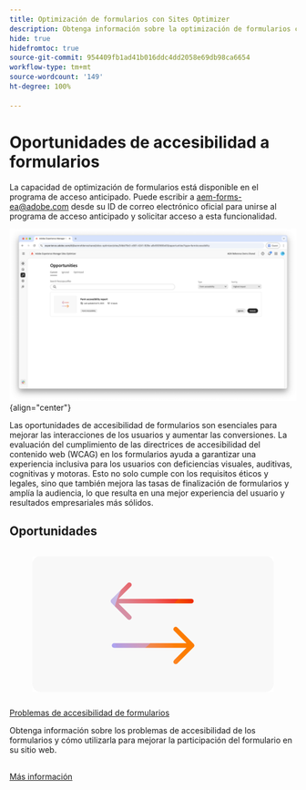 ```yaml
---
title: Optimización de formularios con Sites Optimizer
description: Obtenga información sobre la optimización de formularios con Sites Optimizer.
hide: true
hidefromtoc: true
source-git-commit: 954409fb1ad41b016ddc4dd2058e69db98ca6654
workflow-type: tm+mt
source-wordcount: '149'
ht-degree: 100%

---
```



# Oportunidades de accesibilidad a formularios

<span class="preview"> La capacidad de optimización de formularios está disponible en el programa de acceso anticipado. Puede escribir a aem-forms-ea@adobe.com desde su ID de correo electrónico oficial para unirse al programa de acceso anticipado y solicitar acceso a esta funcionalidad. </span>

![Oportunidades de accesibilidad de formularios](./assets/form-accesibility/hero.png){align="center"}


Las oportunidades de accesibilidad de formularios son esenciales para mejorar las interacciones de los usuarios y aumentar las conversiones. La evaluación del cumplimiento de las directrices de accesibilidad del contenido web (WCAG) en los formularios ayuda a garantizar una experiencia inclusiva para los usuarios con deficiencias visuales, auditivas, cognitivas y motoras. Esto no solo cumple con los requisitos éticos y legales, sino que también mejora las tasas de finalización de formularios y amplía la audiencia, lo que resulta en una mejor experiencia del usuario y resultados empresariales más sólidos.

## Oportunidades

<!-- CARDS
 
* ../documentation/opportunities/low-views.md
  {title=Low views}
  {image=../assets/common/card-bag.png}
* ../documentation/opportunities/low-conversions.md
  {title=Low conversions}
  {image=../assets/common/card-bag.png}

--->
<!-- START CARDS HTML - DO NOT MODIFY BY HAND -->
<div class="columns">
    <div class="column is-half-tablet is-half-desktop is-one-third-widescreen" aria-label="Forms Accessibility issues">
        <div class="card" style="height: 100%; display: flex; flex-direction: column; height: 100%;">
            <div class="card-image">
                <figure class="image x-is-16by9">
                    <a href="../documentation/opportunities/forms-accessibility-issues.md" title="Problemas de accesibilidad de formularios" target="_blank" rel="referrer">
                        <img class="is-bordered-r-small" src="../assets/common/card-arrows.png" alt="Problemas de accesibilidad de formularios"
                             style="width: 100%; aspect-ratio: 16 / 9; object-fit: cover; overflow: hidden; display: block; margin: auto;">
                    </a>
                </figure>
            </div>
            <div class="card-content is-padded-small" style="display: flex; flex-direction: column; flex-grow: 1; justify-content: space-between;">
                <div class="top-card-content">
                    <p class="headline is-size-6 has-text-weight-bold">
                        <a href="../documentation/opportunities/forms-accessibility-issues.md" target="_blank" rel="referrer" title="Problemas de accesibilidad de formularios">Problemas de accesibilidad de formularios</a>
                    </p>
                    <p class="is-size-6">Obtenga información sobre los problemas de accesibilidad de los formularios y cómo utilizarla para mejorar la participación del formulario en su sitio web.</p>
                </div>
                <a href="../documentation/opportunities/forms-accessibility-issues.md" target="_blank" rel="referrer" class="spectrum-Button spectrum-Button--outline spectrum-Button--primary spectrum-Button--sizeM" style="align-self: flex-start; margin-top: 1rem;">
                    <span class="spectrum-Button-label has-no-wrap has-text-weight-bold">Más información</span>
                </a>
            </div>
        </div>
    </div>
</div>
<!-- END CARDS HTML - DO NOT MODIFY BY HAND -->
